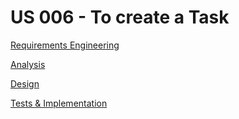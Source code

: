 # US 006 - To create a Task 

[Requirements Engineering](01.requirements-engineering/US001-requirements-engineering..md)

[Analysis](02.analysis/US001-analysis.md)

[Design](03.design/Readme.md)

[Tests & Implementation ](04.tests-and-implementation/Readme.md)
